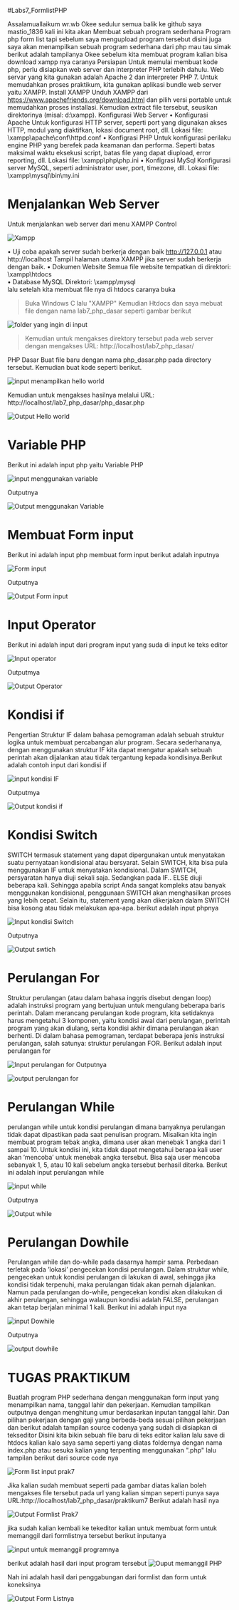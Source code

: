 #Labs7_FormlistPHP

Assalamuallaikum wr.wb Okee sedulur semua balik ke github saya mastio_1836 kali ini kita akan Membuat sebuah program sederhana Program php form list tapi sebelum saya mengupload program tersebut disini juga saya akan menampilkan sebuah program sederhana dari php mau tau simak berikut adalah tampilanya 
Okee sebelum kita membuat program kalian bisa download xampp nya caranya
Persiapan
Untuk memulai membuat kode php, perlu disiapkan web server dan interpreter PHP
terlebih dahulu. Web servar yang kita gunakan adalah Apache 2 dan interpreter PHP 7.
Untuk memudahkan proses praktikum, kita gunakan aplikasi bundle web server yaitu
XAMPP.
Install XAMPP
Unduh XAMPP dari https://www.apachefriends.org/download.html dan pilih versi
portable untuk memudahkan proses installasi. Kemudian extract file tersebut, seusikan
direktorinya (misal: d:\xampp). 
Konfigurasi Web Server
• Konfigurasi Apache
Untuk konfigurasi HTTP server, seperti port yang digunakan akses HTTP, modul
yang diaktifkan, lokasi document root, dll.
Lokasi file: \xampp\apache\conf\httpd.conf
• Konfigrasi PHP
Untuk konfigurasi perilaku engine PHP yang berefek pada keamanan dan performa.
Seperti batas maksimal waktu eksekusi script, batas file yang dapat diupload, error
reporting, dll.
Lokasi file: \xampp\php\php.ini
• Konfigrasi MySql
Konfigurasi server MySQL, seperti administrator user, port, timezone, dll.
Lokasi file: \xampp\mysql\bin\my.ini
# Menjalankan Web Server
Untuk menjalankan web server dari menu XAMPP Control

![Xampp](https://user-images.githubusercontent.com/56244106/117775802-0e857380-b265-11eb-8801-696c6540e433.JPG)

• Uji coba apakah server sudah berkerja dengan baik
http://127.0.0.1 atau http://localhost
Tampil halaman utama XAMPP jika server sudah berkerja dengan baik.
• Dokumen Website
Semua file website tempatkan di direktori: \xampp\htdocs\
• Database MySQL
Direktori: \xampp\mysql\
lalu setelah kita membuat file nya di htdocs caranya buka
> Buka Windows C
> lalu "XAMPP"
> Kemudian Htdocs dan saya mebuat file dengan nama lab7_php_dasar seperti gambar berikut
> 
![folder yang ingin di input](https://user-images.githubusercontent.com/56244106/117776569-eba78f00-b265-11eb-856f-26b49596b36b.JPG)

> Kemudian untuk mengakses direktory tersebut pada web server dengan mengakses URL:
http://localhost/lab7_php_dasar/

PHP Dasar
Buat file baru dengan nama php_dasar.php pada directory tersebut. Kemudian buat
kode seperti berikut.

![input menampilkan hello world](https://user-images.githubusercontent.com/56244106/117778403-c9167580-b267-11eb-98f6-82928f7cacd7.JPG)

Kemudian untuk mengakses hasilnya melalui URL:
http://localhost/lab7_php_dasar/php_dasar.php

![Output Hello world](https://user-images.githubusercontent.com/56244106/117778059-7046dd00-b267-11eb-9db6-b5a25d3e05b0.JPG)

# Variable PHP
Berikut ini  adalah input php yaitu Variable PHP

![input menggunakan variable](https://user-images.githubusercontent.com/56244106/117778545-f400c980-b267-11eb-890a-4baff39cec6f.JPG)

Outputnya

![Output menggunakan Variable](https://user-images.githubusercontent.com/56244106/117778736-26aac200-b268-11eb-95f3-5fc63ce2f236.JPG)

# Membuat Form input
Berikut ini adalah input php membuat form input berikut adalah inputnya

![Form input](https://user-images.githubusercontent.com/56244106/117780041-71790980-b269-11eb-8370-20faae6a8e6b.JPG)

Outputnya

![Output Form input](https://user-images.githubusercontent.com/56244106/117780193-9bcac700-b269-11eb-8dfe-19d1a1a28975.JPG)

# Input Operator
Berikut ini adalah input dari program input yang suda di input ke teks editor

![Input operator](https://user-images.githubusercontent.com/56244106/117780924-4a6f0780-b26a-11eb-8fb3-5bfeb3913caa.JPG)

Outputmya

![Output Operator](https://user-images.githubusercontent.com/56244106/117781013-5fe43180-b26a-11eb-9469-5c6b710be278.JPG)

# Kondisi if
Pengertian Struktur IF dalam bahasa pemograman adalah sebuah struktur logika untuk membuat percabangan alur program. Secara sederhananya, dengan menggunakan struktur IF kita dapat mengatur apakah sebuah perintah akan dijalankan atau tidak tergantung kepada kondisinya.Berikut adalah contoh input dari kondisi if

![input kondisi IF](https://user-images.githubusercontent.com/56244106/117782729-1ac0ff00-b26c-11eb-9b3a-8dcb070a37e1.JPG)

Outputmya

![Output kondisi if](https://user-images.githubusercontent.com/56244106/117782800-2c0a0b80-b26c-11eb-92fb-2d582379afe4.JPG)

# Kondisi Switch
SWITCH termasuk statement yang dapat dipergunakan untuk menyatakan suatu pernyataan kondisional atau bersyarat. Selain SWITCH, kita bisa pula menggunakan IF untuk menyatakan kondisional.
Dalam SWITCH, persyaratan hanya diuji sekali saja. Sedangkan pada IF.. ELSE diuji beberapa kali. Sehingga apabila script Anda sangat kompleks atau banyak menggunakan kondisional, penggunaan SWITCH akan menghasilkan proses yang lebih cepat.
Selain itu, statement yang akan dikerjakan dalam SWITCH bisa kosong atau tidak melakukan apa-apa. 
berikut adalah input phpnya

![Input kondisi Switch](https://user-images.githubusercontent.com/56244106/117786558-d6376280-b26f-11eb-9f87-2146d94ec656.JPG)

Outputnya

![Output swtich](https://user-images.githubusercontent.com/56244106/117786604-e2232480-b26f-11eb-99d6-fcc9f5a2be88.JPG)

# Perulangan For
Struktur perulangan (atau dalam bahasa inggris disebut dengan loop) adalah instruksi program yang bertujuan untuk mengulang beberapa baris perintah. Dalam merancang perulangan kode program, kita setidaknya harus mengetahui 3 komponen, yaitu kondisi awal dari perulangan, perintah program yang akan diulang, serta kondisi akhir dimana perulangan akan berhenti.
Di dalam bahasa pemograman, terdapat beberapa jenis instruksi perulangan, salah satunya: struktur perulangan FOR.
Berikut adalah input perulangan for

![Input perulangan for](https://user-images.githubusercontent.com/56244106/117791351-6bd4f100-b274-11eb-8902-56e4ad41da46.JPG)
Outputnya

![output perulangan for](https://user-images.githubusercontent.com/56244106/117786917-2f9f9180-b270-11eb-888b-b586b6e4e4e3.JPG)

# Perulangan While
perulangan while untuk kondisi perulangan dimana banyaknya perulangan tidak dapat dipastikan pada saat penulisan program.
Misalkan kita ingin membuat program tebak angka, dimana user akan menebak 1 angka dari 1 sampai 10. Untuk kondisi ini, kita tidak dapat mengetahui berapa kali user akan ’mencoba’ untuk menebak angka tersebut. Bisa saja user mencoba sebanyak 1, 5, atau 10 kali sebelum angka tersebut berhasil diterka.
Berikut ini adalah input perulangan while

![input while](https://user-images.githubusercontent.com/56244106/117787208-7097a600-b270-11eb-8839-e66e1ed413c8.JPG)

Outputnya

![Output while](https://user-images.githubusercontent.com/56244106/117787246-7b523b00-b270-11eb-8790-9f1d0232928f.JPG)

# Perulangan Dowhile
Perulangan while dan do-while pada dasarnya hampir sama. Perbedaan terletak pada ’lokasi’ pengecekan kondisi perulangan.
Dalam struktur while, pengecekan untuk kondisi perulangan di lakukan di awal, sehingga jika kondisi tidak terpenuhi, maka perulangan tidak akan pernah dijalankan.
Namun pada perulangan do-while, pengecekan kondisi akan dilakukan di akhir perulangan, sehingga walaupun kondisi adalah FALSE, perulangan akan tetap berjalan minimal 1 kali.
Berikut ini adalah input nya

![input Dowhile](https://user-images.githubusercontent.com/56244106/117787711-e8fe6700-b270-11eb-8d95-cccdda6be1ae.JPG)

Outputnya

![output dowhile](https://user-images.githubusercontent.com/56244106/117787867-0e8b7080-b271-11eb-9f72-a19aef8b2466.JPG)


# TUGAS PRAKTIKUM 
Buatlah program PHP sederhana dengan menggunakan form input yang menampilkan nama, tanggal lahir dan pekerjaan. Kemudian tampilkan outputnya dengan menghitung umur berdasarkan inputan tanggal lahir. Dan pilihan pekerjaan dengan gaji yang berbeda-beda sesuai pilihan pekerjaan dan berikut adalah tampilan source codenya yang sudah di disiapkan di tekseditor
Disini kita bikin sebuah file baru di teks editor kalian lalu save di htdocs kalian kalo saya sama seperti yang diatas foldernya dengan nama index.php atau sesuka kalian yang terpenting menggunakan ".php"
lalu tampilan berikut dari source code nya

![Form list input prak7](https://user-images.githubusercontent.com/56244106/117789107-316a5480-b272-11eb-93b9-8b2d716dcc24.JPG)

Jika kalian sudah membuat seperti pada gambar diatas kalian boleh mengakses file tersebut pada url yang kalian simpan seperti punya saya URL:http://localhost/lab7_php_dasar/praktikum7 Berikut adalah hasil nya

![Output Formlist Prak7](https://user-images.githubusercontent.com/56244106/117789993-1cda8c00-b273-11eb-8ddc-a6e2efbe5c86.JPG)

jika sudah kalian kembali ke tekeditor kalian untuk membuat form untuk memanggil dari formlistnya tersebut berikut inputanya

![input untuk memanggil programnya](https://user-images.githubusercontent.com/56244106/117790127-3ed40e80-b273-11eb-940b-00891a1dc79c.JPG)

berikut adalah hasil dari input program tersebut
![Ouput memanggil PHP](https://user-images.githubusercontent.com/56244106/117790249-5f03cd80-b273-11eb-9fc8-224d2cf53c1a.JPG)

Nah ini adalah hasil dari penggabungan dari formlist dan form untuk koneksinya

![Output Form Listnya](https://user-images.githubusercontent.com/56244106/117790392-8064b980-b273-11eb-9c78-e350e44321a1.JPG)
